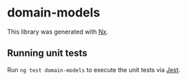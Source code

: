 # domain-models

This library was generated with [Nx](https://nx.dev).

## Running unit tests

Run `ng test domain-models` to execute the unit tests via [Jest](https://jestjs.io).
